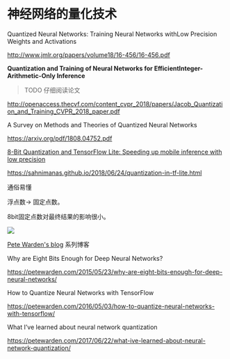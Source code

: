 # 神经网络的量化技术



Quantized Neural Networks:  Training Neural Networks withLow Precision Weights and Activations

http://www.jmlr.org/papers/volume18/16-456/16-456.pdf



**Quantization and Training of Neural Networks for EfficientInteger-Arithmetic-Only Inference**

> TODO 仔细阅读论文

http://openaccess.thecvf.com/content_cvpr_2018/papers/Jacob_Quantization_and_Training_CVPR_2018_paper.pdf



A Survey on Methods and Theories of Quantized Neural Networks

https://arxiv.org/pdf/1808.04752.pdf



[8-Bit Quantization and TensorFlow Lite: Speeding up mobile inference with low precision](https://heartbeat.fritz.ai/8-bit-quantization-and-tensorflow-lite-speeding-up-mobile-inference-with-low-precision-a882dfcafbbd)

https://sahnimanas.github.io/2018/06/24/quantization-in-tf-lite.html



通俗易懂

浮点数-> 固定点数。

8bit固定点数对最终结果的影响很小。



![](https://sahnimanas.github.io/assets/img/quantization/floatfixed.png)





[Pete Warden's blog](https://petewarden.com/) 系列博客

Why are Eight Bits Enough for Deep Neural Networks?

https://petewarden.com/2015/05/23/why-are-eight-bits-enough-for-deep-neural-networks/



How to Quantize Neural Networks with TensorFlow

https://petewarden.com/2016/05/03/how-to-quantize-neural-networks-with-tensorflow/



What I’ve learned about neural network quantization

https://petewarden.com/2017/06/22/what-ive-learned-about-neural-network-quantization/